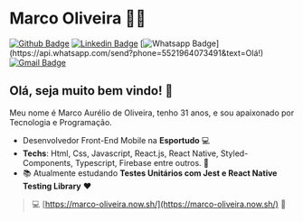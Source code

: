 # Marco Oliveira :man_technologist:

[![Github Badge](https://img.shields.io/badge/-Github-000?style=flat-square&logo=Github&logoColor=white&link=https://github.com/Marco-oli)](https://github.com/Marco-oli)
[![Linkedin Badge](https://img.shields.io/badge/-LinkedIn-blue?style=flat-square&logo=Linkedin&logoColor=white&link=https://www.linkedin.com/in/marcoaurelio-frontend/)](https://www.linkedin.com/in/marcoaurelio-frontend/)
[![Whatsapp Badge](https://img.shields.io/badge/-Whatsapp-4CA143?style=flat-square&labelColor=4CA143&logo=whatsapp&logoColor=white&link=https://api.whatsapp.com/send?phone=5521964073491&text=Olá!)](https://api.whatsapp.com/send?phone=5521964073491&text=Olá!)
[![Gmail Badge](https://img.shields.io/badge/-Gmail-c14438?style=flat-square&logo=Gmail&logoColor=white&link=mailto:marcooli.pereira@gmail.com)](mailto:marcooli.pereira@gmail.com)

## Olá, seja muito bem vindo! :raising_hand:

Meu nome é Marco Aurélio de Oliveira, tenho 31 anos, e sou apaixonado por Tecnologia e Programação.

- Desenvolvedor Front-End Mobile na **Esportudo** :computer:
- **Techs**: Html, Css, Javascript, React.js, React Native, Styled-Components, Typescript, Firebase entre outros. :blue_heart:
- :books: Atualmente estudando **Testes Unitários com Jest e React Native Testing Library** :heart:

> :computer: [https://marco-oliveira.now.sh/](https://marco-oliveira.now.sh/) :eyes:
